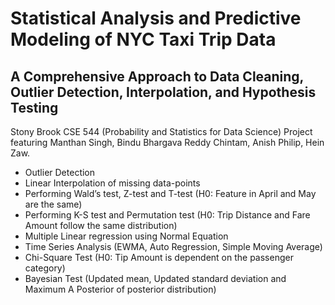 # Statistical Analysis and Predictive Modeling of NYC Taxi Trip Data

## A Comprehensive Approach to Data Cleaning, Outlier Detection, Interpolation, and Hypothesis Testing

Stony Brook CSE 544 (Probability and Statistics for Data Science) Project featuring  Manthan Singh, Bindu Bhargava Reddy Chintam, Anish Philip, Hein Zaw.

* Outlier Detection
* Linear Interpolation of missing data-points
* Performing Wald’s test, Z-test and T-test (H0: Feature in April and May are the same)
* Performing K-S test and Permutation test (H0: Trip Distance and Fare Amount follow the same distribution)
* Multiple Linear regression using Normal Equation
* Time Series Analysis (EWMA, Auto Regression, Simple Moving Average)
* Chi-Square Test (H0: Tip Amount is dependent on the passenger category)
* Bayesian Test (Updated mean, Updated standard deviation and Maximum A Posterior of posterior distribution)